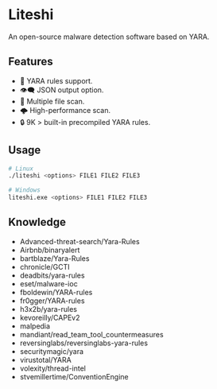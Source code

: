 # Liteshi

An open-source malware detection software based on YARA.

## Features

- 🔎 YARA rules support.
- 👁‍🗨 JSON output option.
- 📂 Multiple file scan.
- 🌩 High-performance scan.
- 🔒 9K > built-in precompiled YARA rules.

## Usage

```bash
# Linux
./liteshi <options> FILE1 FILE2 FILE3

# Windows
liteshi.exe <options> FILE1 FILE2 FILE3
```

## Knowledge

- Advanced-threat-search/Yara-Rules
- Airbnb/binaryalert
- bartblaze/Yara-Rules
- chronicle/GCTI
- deadbits/yara-rules
- eset/malware-ioc
- fboldewin/YARA-rules
- fr0gger/YARA-rules
- h3x2b/yara-rules
- kevoreilly/CAPEv2
- malpedia
- mandiant/read_team_tool_countermeasures
- reversinglabs/reversinglabs-yara-rules
- securitymagic/yara
- virustotal/YARA
- volexity/thread-intel
- stvemillertime/ConventionEngine
